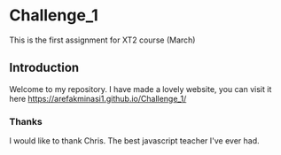 # Challenge_1
 This is the first assignment for XT2 course (March)

## Introduction
Welcome to my repository. I have made a lovely website, you can visit it here https://arefakminasi1.github.io/Challenge_1/

### Thanks
I would like to thank Chris. The best javascript teacher I've ever had. 